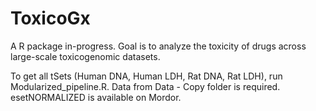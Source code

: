 # ToxicoGx
A R package in-progress. Goal is to analyze the toxicity of drugs across large-scale toxicogenomic datasets.

To get all tSets (Human DNA, Human LDH, Rat DNA, Rat LDH), run Modularized_pipeline.R. 
Data from Data - Copy folder is required. esetNORMALIZED is available on Mordor.
